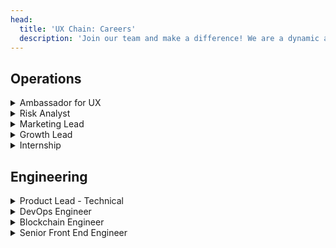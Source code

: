 ```yaml
---
head:
  title: 'UX Chain: Careers'
  description: 'Join our team and make a difference! We are a dynamic and fast-growing company with a range of exciting career opportunities. Explore our open positions and apply today to take part in building decentralized lending markets for Web3.'
---
```


## Operations

<details>

<summary> Ambassador for UX </summary>

As an Ambassador for UX, you will be responsible for representing our project in a positive and professional manner in various online and offline communities. You will work closely with our marketing and community teams to build brand awareness, grow our community and seek partnership opportunities.

**Key Responsibilities:**

- Represent our project in online communities such as social media, forums, and chat groups
- Engage with community members, answer questions, and provide support
- Attend virtual and in-person events to represent our project
- Create and share content such as blog posts, videos, and social media updates 
- Collaborate with the marketing and community management teams to develop and execute campaigns
- Provide feedback to the project team on community sentiment, user feedback, and emerging trends

  
**Requirements:**

- A strong understanding of the cryptocurrency industry and blockchain technology
- Excellent written and verbal communication skills
- A passion for building and nurturing communities
- Experience in social media management and marketing
- Ability to work independently and as part of a team
- Comfortable with public speaking and presenting
- Familiarity with project management and collaboration tools such as Trello, Asana, Telegram, and Twitter
  
  
**Preferred Qualifications:**
- Previous experience as a community manager, social media manager, or brand ambassador in the cryptocurrency industry
- Knowledge of multiple languages is a plus

  
**Compensation and Benefits:**

- Competitive compensation packages based on experience and performance
- Flexible work schedule
- Opportunity to work with a dynamic team of professionals in a fast-growing industry
- Potential for career advancement as our project grows

If you are passionate about cryptocurrency and community building, we encourage you to apply for this exciting opportunity to join our team as an Ambassador for UX.

**How to Apply:**

Please send an email to hr@umee.cc and tell us about yourself, your work experience, and your favorite crypto project.

</details>
<details>

<summary>Risk Analyst</summary>

UX is seeking a quantitative risk analyst to lead analysis of all aspects of financial risk. You will be working alongside our engineering team to build innovative crypto lending projects. Your work will be hugely impactful and act as the driver for innovation in the crypto space.

**What you'll be doing:**

- Develop risk models to analyze and quantify cryptocurrency risk
- Document rules and procedures to monitor and manage financial, credit and market risk
- Create and maintain database for risk assessment and risk reporting
- Build model risk standards, governance, and controls
- Produce accurate and regular risk reporting

**Requirements:**

- Advanced degree in Mathematics, Econometrics, or related quantitative field
- 2+ years of risk analytics experience at a financial institution, or background in mathematics and statistical modeling
- Working experience in a Market Risk, Model Validation or Risk Control role at a large financial institution, familiar with greeks, VaR, Expected Shortfall, stochastic modeling and various portfolio risk exposures
- Experienced in the data science tech stack, including SQL and Python (Numpy, Scipy, Matplotlab, Scikit-learn) for data science, machine learning, analytics tools
- Experience in cadCAD dynamic system modeling and simulations
- Knowledgeable about the crypto lending space
- Insatiable curiosity of the industry; self-motivated to pursue researching every new idea that floats across the industry

**Benefits:**

- 100% remote work
- Work with a top performing team
- Competitive salary
- Be a part of something great
- Fun and impactful role

**How to Apply:**

Please send an email to hr@umee.cc and tell us about yourself, your work experience, and your favorite crypto project.

</details>

<details>
<summary>Marketing Lead</summary>
  
We're looking for an experienced marketing professional who has executed successful marketing initiatives and has built communities in the crypto space. You must be passionate about DeFi, comfortable with working in a fast paced environment and highly motivated towards continuous execution and setting goals.

The ideal candidate has extensive experience in Digital Marketing, Social Media Management, Content Creation and User Engagement in the crypto space. Experience in Public Relations is a plus.

**Responsibilities:**

- Create and execute on UX’s marketing roadmap including objectives, key results, analytics, and measurement
- Plan and execute campaigns to drive measurable improvements in market awareness
- Build and coordinate with internal and external marketing and PR stakeholders and partners
- Own and strategize our content-publishing plan to create a unique, powerful, and consistent brand voice that helps us achieve our goals
- Market Analytics: Identify trends and insights, while optimizing spend and performance based on the insights

**Requirements:**

- 3-5 years of experience in leading marketing campaigns for blockchain projects with a proven track record of success
- Experience in designing and executing marketing campaigns for blockchain projects
- Self motivated, thrives in a startup environment and relentlessly executes
- Passion for DeFi; an active power user is a plus

**Benefits:**

- 100% remote work
- Work with a top performing team
- Competitive salary
- Be a part of something great
- Fun and impactful role

**How to Apply:**

Please send an email to hr@umee.cc and tell us about yourself, your work experience, and your favorite crypto meme.

</details>

<details>
<summary>Growth Lead</summary>
  
We’re looking for a proactive problem-solver who thrives in a fast-paced, diverse environment. The right candidate will have exceptional learning abilities, adapt to fast paced environments, possess uncompromising attention to detail, and have great communication skills. The Growth Lead will be expected to be playing a pivotal role in driving growth. You will work closely with the leadership at UX focusing on high-impact projects and initiatives.
 
UX is laser-focused on building and delivering our products and core mission. We take our work extremely seriously and we want to hire top notch executors to make things happen and put all the pieces together. Passion for the crypto industry and prior crypto experience is a must. We only want to work with people who are willing to learn fast, work hard and not compromise on the quality of work.
 
**What you'll be doing:**
 
- Plan and execute go-to-market strategies that span from partnership, PR, marketing, community to grow our digital presence
- Conduct deep analysis of our current project strategies and identify growth opportunities using qualitative and quantitative data
- Uncover and execute on new opportunities to accelerate growth
- Responsible for the overall integrity of the initiatives, including deliverables, managing issues, conflicts, priorities, communication, and team members
- Keep up to date with the trending topics in crypto and the metaverse space
 
**Requirements:**
 
- Prior crypto experience is a MUST
- 4+ years of experience in consulting, investment banking, market research, or project management
- Solid communication skills and uncompromising attention to detail
- Ability to thrive in ambiguous environments
- Leadership skills
- Experience in fast paced start-up environments
 
**Benefits:**
 
- 100% remote work
- Work with a top performing team
- Competitive salary
- Be a part of something great
- Fun and impactful role
 
**How to Apply:**
 
Please send an email to hr@umee.cc and tell us about yourself, your work experience, and your favorite crypto project.

</details>

<details>
<summary>Internship</summary>

We offer internship opportunities to those who are interested in the Web3 world. The right candidates should have exceptional learning abilities, adapt to fast paced environments, possess uncompromising attention to detail, and have great communication skills. You will have the opportunity to work closely with our core team and leadership on impactful initiatives.

UX is laser-focused on building and delivering our products and core mission. We take our work extremely seriously and we want to hire top notch executors to make things happen and put all the pieces together. Passion for the crypto industry and prior crypto experience is a must. We only want to work with people who are willing to learn fast, work hard and not compromise on the quality of work.

**What you'll be doing:**

- Depending on your background and skills, you could be working on a variety of initiatives, such as growth hacks, data analytics, digital campaigns, social media strategies, content creation, or community management

**Requirements:**

- Deep knowledge of crypto is a MUST
- Excellent communication skills, team spirit
- An innovative thinker and fast learner with the ability to work in a fast-paced environment

**Benefits:**

- 100% remote work
- Work with a top performing team
- Be a part of something great
- Fun and impactful role

**How to Apply:**

Please send an email to hr@umee.cc and tell us about yourself, your work experience, your top areas of interest and your favorite crypto project.

</details>
  
## Engineering

<details>
<summary>Product Lead - Technical</summary>

UX is seeking a product lead to work with a cross functional team. The right candidate has 2+ years of product and technical engineering experience. The candidate should be well versed in blockchain architecture as well as all aspects of the technical stack. This role requires knowledge on both the development side as well as product management.

Bonus if a candidate has experience in the Cosmos blockchain stack. 

**We're looking for someone who has:**

- 2+ year experience as a product manager or technical engineering lead
- Experience leading blockchain/crypto applications
- Ability to manage scrum for engineers
- Ability to understand software architecture and development frameworks
- Experience coding in backend languages like C++, Golang, Rust, or Java
- Ability to develop front end languages like Javascript in react or redux frameworks
- Skills in UI/UX design for product features
- Knowledge of blockchain and cryptocurrencies
- Knowledge around how to optimize UI for crypto platforms
- Knowledge of DeFi a plus
- Knowledge around backend and frontend components of a crypto product
- Ability to understand infrastructure needs around blockchain applications
- Ability to thrive in a startup environment
- Computer Science Background


**What We Offer:**

- 100% remote work
- Work with a top performing team
- Competitive salary
- Be a part of something great
- Fun and impactful role

**How to Apply:**

To apply, please email hr@umee.cc and include a resume with a link to your github account.

</details>

<details>
<summary>DevOps Engineer</summary>

UX is seeking a DevOps Engineer to work with a cross functional team. The right candidate has 2+ years of DevOps experience and has a proven track record of setting up automation and operations of Google Cloud Infrastructures.
Bonus if a candidate has already setup a blockchain network and worked with the Cosmos blockchain stack. Your work will be hugely impactful, as you will be working within a team that acts as the driver for innovation in the crypto space.

**What you'll be doing:**

- Build secure and reliable cloud infrastructure to monitor, detect and mitigate performance and security issues
- System administration activities including routine, proactive daily management of the health, stability, and availability of system infrastructure
- Automate and streamline operations and processes
- Act as liaison between the protocol engineering team and the validator community
- Collaborate with the UX validator network

**We're looking for someone who has:**

- 2+ year experience as a DevOps/Infrastructure Engineer
- High proficiency with Cloud or infrastructure-as-code experience
- Experience with GCP and AWS and knowledge of cloud architecture and cloud native technologies
- High proficiency with containerized environments (Kubernetes and Docker)
- Experience in scripting – Shell scripts, Python or Go preferred
- Effective communication and interpersonal skills, ability to work and coordinate between cross functional teams

**What We Offer:**

- 100% remote work
- Work with a top performing team
- Competitive salary
- Be a part of something great
- Fun and impactful role

**How to Apply:**

To apply, please email hr@umee.cc and include a resume with a link to your github account.

</details>

<details>
<summary>Blockchain Engineer</summary>

UX is seeking a talented Software Developer who is experienced in developing high performance code. You will be working alongside our developer team to build a cross chain defi application with high coding standards and technical design.

The right candidate has 3+ years in the blockchain space, and is proficient in software development as well as having strong technical skills in assessing the blockchain industry as a whole. Candidates would benefit strongly from having a deep fundamental software development knowledge base

We’re looking for a passionate and well-rounded individual who fundamentally understands the philosophy of decentralized networks and has great technical and communications skills. Your work will be hugely impactful, as you will be working within a team that acts as the driver for innovation in the cross chain defi space.

**What you'll be doing:**

- Building blockchain applications
- Measure system performance, check metrics and logs
- Cover code by unit tests and run integration tests
- Debug, profile and search for bottlenecks
- Collaborate on the design of data models, technical architecture, data flows, schemas and API contracts
- Develop and improve scalable backend systems
- Conducting technical due diligence and understanding dynamics/tradeoffs between different blockchain protocols

**Requirements:**

- 3+ years of Golang, Java, Rust or C++
- Strong experience with software delivery and taking a set of requirements towards full implementation with minimal guidance
- Experience with RESTful programming conventions
- Extensive knowledge of software design paradigms in large-scale environments, distributed systems
- Understand Unix system internals, client/server protocols, and data storage systems in a cloud environment
- Strong knowledge of Object-Oriented Analysis and Design, Software Design Patterns and coding principles
- Excellent understanding of containers, deployment systems, and container management platforms, preferably Kubernetes
- Understand the infrastructure monitoring agent and agent-less architecture
- Hands-on experience in microservices architecture and development, Databases such as Oracle MySQL, PostgreSQL etc.
- Experience in assessing application performance and optimizing/improving it through design and best coding practices
- High attention to details with excellent organizational skills and ability to take charge, set objectives, drive to results; team-oriented

**Nice to Have:**

- Passion about what decentralization technology can offer to humanity
- Insatiable curiosity of the industry; self-motivated to pursue researching every new idea that floats across the industry
- Ability to explain abstract technical concepts in an easy to understand manner
- Any API interaction
- Experience with Front End (React, Angular); javascript
- Containers and orchestration; Docker, Gitlab CI, Kubernetes
- CI/CD environments

**What We Offer:**

- 100% remote work
- Work with a top performing team
- Competitive salary
- Be a part of something great
- Fun and impactful role

**How to Apply:**

To apply, please email hr@umee.cc and include a resume with a link to your github account.

</details>

<details>
<summary>Senior Front End Engineer</summary>

UX is seeking a talented Front End Developer who is experienced in UI/UX and writing software for user interfaces. You will be working alongside our developer team to build a cross chain defi application with high coding standards and technical design.

The right candidate has 3+ years in the blockchain space, and is proficient in software development as well as having strong technical skills in writing front end code. Candidates would benefit strongly from having a deep fundamental software development knowledge base.

We’re looking for a passionate and well-rounded individual who fundamentally understands the philosophy of decentralized networks and has great technical and communications skills. Your work will be hugely impactful, as you will be working within a team that acts as the driver for innovation in the cross chain defi space.

**What You'll Be Doing:**

- Develop new user facing features
- Write reusable code and libraries
- Enhance application for maximum speed and scalability
- Validate inputs before submitting to backend
- Debug, profile and search for bottlenecks
- Bridge the gap between graphic design and technical implementation
- Define how applications look and how they work
- Translate UI/UX design wireframes into actual code

**We're Looking for Someone Who Has:**

- Strong engineering fundamentals
- 3+ years of experience in a similar role
- Strong experience with software delivery and taking a set of requirements towards full implementation with minimal guidance
- Javascript frameworks like React, Redux, Angular, Vue
- Proficient in Javascript frameworks including JQuery
- Depth of knowledge and implementation experience
- Strong understanding of asynchronous request handling, partial page updates, and AJAX
- Proficient in code versioning tools such as Git, Mercurial, SVN
- Good understanding of SEO principles
- HTML CSS
- Experience in agile software development
- Familiarity with Cosmos SDK, Solidity, EVM or other blockchain based ecosystems
- Ability to communicate effectively, and work collaboratively, with the team and internal/external organizations

**Nice to Have:**

- Passion about what decentralization technology can offer to humanity
- Insatiable curiosity of the industry; self-motivated to pursue researching every new idea that floats across the industry
- Ability to explain abstract technical concepts in an easy to understand manner
- Any API interaction
- Containers and orchestration; Docker, Gitlab CI, Kubernetes
- CI/CD environments

**What We Offer:**

- 100% remote work
- Work with a top performing team
- Competitive salary
- Be a part of something great
- Fun and impactful role

**How to Apply:**

To apply, please email hr@umee.cc and include a resume with a link to your github account.

</details>
